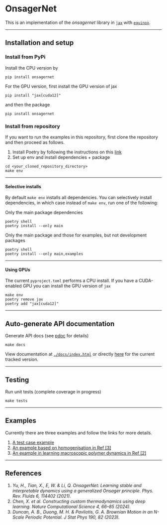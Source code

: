 # OnsagerNet

This is an implementation of the *onsagernet* library in [`jax`](https://jax.readthedocs.io/en/latest/)
with [`equinox`](https://docs.kidger.site/equinox/).

---

## Installation and setup

### Install from PyPi

Install the CPU version by
```shell
pip install onsagernet
```

For the GPU version, first install the GPU version of jax
```shell
pip install "jax[cuda12]"
```
and then the package
```shell
pip install onsagernet
```

### Install from repository

If you want to run the examples in this repository, first clone the repository and then proceed as follows.

1. Install Poetry by following the instructions on this [link](https://python-poetry.org/docs/#installation)
2. Set up env and install dependencies + package
```shell
cd <your_cloned_repository_directory>
make env
```

---

#### Selective installs

By default `make env` installs all dependencies.
You can selectively install dependencies, in which case instead of `make env`, run one of the following:

Only the main package dependencies
```shell
poetry shell
poetry install --only main
```

Only the main package and those for examples, but not development packages
```shell
poetry shell
poetry install --only main,examples
```

---

#### Using GPUs

The current `pyproject.toml` performs a CPU install.
If you have a CUDA-enabled GPU you can install the GPU version of `jax`
```shell
make env
poetry remove jax
poetry add "jax[cuda12]"
```

---

## Auto-generate API documentation

Generate API docs (see [pdoc](https://pdoc3.github.io/pdoc/) for details)
```shell
make docs
```
View documentation at [`./docs/index.html`](./docs/) or directly [here](https://mlds-nus.github.io/onsagernet-jax/onsagernet.html) for the current tracked version.

---

## Testing

Run unit tests (complete coverage in progress)
```shell
make tests
```

---

## Examples

Currently there are three examples and follow the links for more details.
1. [A test case example](./examples/test_case/README.md)
2. [An example based on homogenisation in Ref [3]](./examples/n_scale_potential/README.md)
3. [An example in learning macroscopic polymer dynamics in Ref [2]](./examples/polymer_dynamics/README.md)

---

## References

1. *Yu, H., Tian, X., E, W. & Li, Q. OnsagerNet: Learning stable and interpretable dynamics using a generalized Onsager principle. Phys. Rev. Fluids 6, 114402 (2021).*
2. *Chen, X. et al. Constructing custom thermodynamics using deep learning. Nature Computational Science 4, 66–85 (2024).*
3. *Duncan, A. B., Duong, M. H. & Pavliotis, G. A. Brownian Motion in an N-Scale Periodic Potential. J Stat Phys 190, 82 (2023).*
